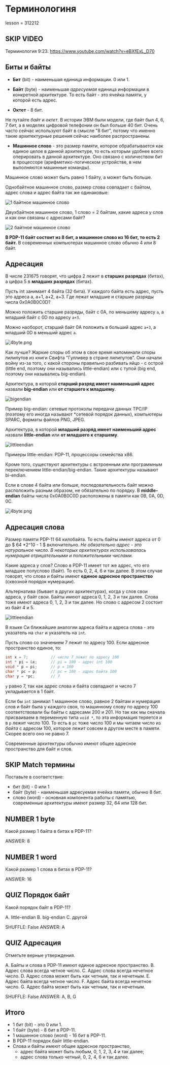 # Терминологиня

lesson = 312212

## SKIP VIDEO 

Терминология 9:23.
https://www.youtube.com/watch?v=eBXfExL_D70

## Биты и байты

* **Бит** (bit) - наименьшая единица информации. 0 или 1.

* **Байт** (byte) - наименьшая *адресуемая* единица информации в конкретной архитектуре. То есть байт - это ячейка памяти, у которой есть адрес.

* **Октет** - 8 бит.

Не путайте *байт* и *октет*. В истории ЭВМ были модели, где байт был 4, 6, 7 бит, а в моделях цифровой телефонии он был больше 40 бит. Очень часто сейчас используют байт в смысле "8 бит", потому что именно такие архитектурные решения сейчас наиболее распространены.

* **Машинное слово** - это размер памяти, которое обрабатывается как единое целое в данной архитектуре, то есть которым удобнее всего оперировать в данной архитектуре. Оно связано с количеством бит в процессоре (арифметико-логическом устройстве, в нем выполняются машинные команды).

Машинное слово может быть равно 1 байту, а может быть больше.

Однобайтное машинное слово, размер слова совпадает с байтом, адрес слова и адрес байта так же одинаковые:

![1 байтное машинное слово](https://stepik.org/media/attachments/lesson/312212/1byte.png)

Двухбайтное машинное слово, 1 слово = 2 байтам, какие адреса у слов и как они связаны с адресами байт?

![2 байтное машинное слово](https://stepik.org/media/attachments/lesson/312212/little_end.png)

**В PDP-11 байт состоит из 8 бит, а машинное слово из 16 бит, то есть 2 байт.** В современных компьютерах машинное слово обычно 4 или 8 байт.

## Адресация

В числе 231675 говорят, что цифра 2 лежит в **старших разрядах** (битах), а цифра 5 в **младших разрядах** (битах).

Пусть int занимает 4 байта (32 бита). У каждого байта есть адрес, пусть это адреса a, a+1, a+2, a+3. Где лежат младшие и старшие разряды числа 0x0A0B0C0D?

Можно положить старшие разряды, байт с 0A, по меньшему адресу `a`, а младший байт c 0D по адресу `a+3`. 

Можно наоборот, старший байт 0A положить в больший адрес `a+3`, а младший 0D в меньший адрес `a`.

![4byte.png](https://stepik.org/media/attachments/lesson/312212/4byte.png)

Как лучше? Жаркие споры об этом в свое время напоминали споры лилипутов из книги Свифта "Гулливер в стране лилипутов". Они начали войну из-за того, с какой стороны правильно разбивать яйцо - с острой (little end, поэтому они назывались little-endian) или с тупой (big end, поэтому они назывались big-endian). 

Архитектура, в которой **старший разряд имеет наименьший адрес** назвали **big-endian** или **от старшего к младшему**. 

![bigendian](https://stepik.org/media/attachments/lesson/312212/big_end.png)

Пример big-endian: сетевые протоколы передачи данных TPC/IP (поэтому его иногда называют *сетевой порядок данных), компьютеры SPARC, форматы файлов PNG, JPEG.

Архитектура, в которой **младший разряд имеет наименьший адрес** назвали **little-endian** или **от младшего к старшему**.

![littleendian](https://stepik.org/media/attachments/lesson/312212/little_end.png)

Примеры little-endian: PDP-11, процессоры семейства х86.

Кроме того, существуют архитектуры с встроенным или программным переключением little-endian/big-endian. Такие архитектуры называют bi-endian.

Если в слове 4 байта или больше, последовательность байт можно расположить разным образом, не обязательно по порядку. В **middle-endian** байты числа 0x0A0B0C0D расположены в памяти как 0B, 0A, 0D, 0C.

![4byte.png](https://stepik.org/media/attachments/lesson/312212/4byte.png)

## Адресация слова

Размер памяти PDP-11 64 килобайта. То есть байты имеют адреса от 0 до $ 64 *2^10 - 1 $ включительно. 
*Не обязательно адрес - это натуральное число. В некоторых архитектурах использовалась нумерация отрицательными и положительными числами.*

Какие адреса у слов? Слово в PDP-11 имеет тот же адрес, что его младшее полуслово (байт). То есть 0, 2, 4, 6 и так далее. В этом случае говорят, что слова и байты имеют **единое адресное пространство** (сквозной порядок нумерации).

Альтернатива (бывает в других архитектурах), когда у слов свои адреса, у байт свои. Байты имеют адреса 0, 1, 2, 3 и так далее. Слова тоже имеют адреса 0, 1, 2, 3 и так далее. Но слово с адресом 2 состоит из байт 4 и 5. 

![littleendian](https://stepik.org/media/attachments/lesson/312212/little_end.png)

В языке Си ближайшие аналогии адреса байта и адреса слова - это указатель на `char` и указатель на `int`.

Пусть слово со значением 7 лежит по адресу 100. Если адресное пространство единое, то:
```cpp
int x = 7;          // число 7 лежит по адресу 100
int * pi = &x;      // pi = 100 - адрес int 100
void * p = pi;      // p = 100  
char * pc = p;      // pc = 100 - адрес байта 100
char y = *pc;       // 7 
```
`y` равно 7, так как адрес слова и байта совпадают и число 7 укладывается в 1 байт.

Если бы `int` занимал 1 машинное слово, равное 2 байтам и нумерация слов и байт была у каждого своя, то машинному слову по адресу 100 соответствовали бы байты с адресами 200 и 201. Но так как мы сначала присваиваем в переменную типа `void *`, то эта информация теряется и в `p` лежит число 100. То есть в `pc` тоже число 100 и мы читаем число из *байта* с адресом 100, которое лежит совсем в другом месте в памяти. Скорее всего оно не равно 7.

Современные архитектуры обычно имеют общее адресное пространство для байт и слов.

## SKIP Match термины

Поставьте в соответствие:

* бит (bit) - 0 или 1
* байт (byte) - наименьшая адресуемая ячейка памяти, обычно 8 бит.
* слово (word) - основная компонента работы с памятью, современные архитектуры имеют размер 32, 64 или 128 бит.

## NUMBER 1 byte

Какой размер 1 байта в битах в PDP-11?

ANSWER: 8

## NUMBER 1 word

Какой размер 1 слова в битах в PDP-11?

ANSWER: 16

## QUIZ Порядок байт

Какой порядок байт в PDP-11?

A. little-endian
B. big-endian
C. другой

SHUFFLE: False
ANSWER: A

## QUIZ Адресация

Отметьте верные утверждения.

A. Байты и слова в PDP-11 имеют единое адресное пространство.
B. Адрес слова всегда четное число.
C. Адрес слова всегда нечетное число.
D. Адрес слова может быть как четным, так и нечетным.
E. Адрес байта всегда четное число.
F. Адрес байта всегда нечетное число.
G. Адрес байта может быть как четным, так и нечетным.

SHUFFLE: False
ANSWER: A, B, G

## Итого

* 1 бит (bit) - это 0 или 1.
* 1 байт (byte) - 8 бит в PDP-11.
* 1 машинное слово (word) - 16 бит в PDP-11.
* В PDP-11 порядок байт little-endian.
* Слова и байты имеют общее адресное пространство,
    * адрес байта может быть любым, 0, 1, 2, 3, 4 и так далее;
    * адрес слова только четный, 0, 2, 4, 6 и так далее.